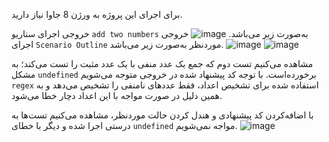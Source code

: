برای اجرای این پروژه به ورژن 8 جاوا نیاز دارید.

خروجی اجرای سناریو `add two numbers` به‌صورت زیر می‌باشد.
![image](https://github.com/alrz1999/SE-LAB-3/assets/45371919/019580a5-b64d-45f2-84a0-59da8fc0b343)
خروجی اجرای `Scenario Outline` موردنظر به‌صورت زیر می‌باشد.
![image](https://github.com/alrz1999/SE-LAB-3/assets/45371919/f3ae02b1-70d4-43a2-a08d-6783d2dde878)
![image](https://github.com/alrz1999/SE-LAB-3/assets/45371919/7f32c6cc-09f8-4e25-83fc-b300324c1416)

مشاهده می‌کنیم تست دوم که جمع یک عدد منفی با یک عدد مثبت را تست می‌کند؛ به مشکل `undefined` برخورده‌است. با توجه کد پیشنهاد شده در خروجی متوجه می‌شویم `regex` استفاده شده برای تشخیص اعداد، فقط عددهای نامنفی را تشخیص می‌دهد و به همین دلیل در صورت مواجه با این اعداد دچار خطا می‌شود.

با اضافه‌کردن کد پیشنهادی و هندل کردن حالت موردنظر، مشاهده می‌کنیم تست‌ها به درستی اجرا شده و دیگر با خطای `undefined‍` مواجه نمی‌شویم.
![image](https://github.com/alrz1999/SE-LAB-3/assets/45371919/0049fff6-df25-4731-8ddc-10fda0121973)

